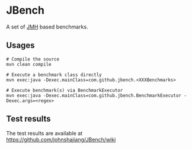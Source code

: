 # JBench
A set of [JMH](https://github.com/openjdk/jmh) based benchmarks.

## Usages
```
# Compile the source
mvn clean compile

# Execute a benchmark class directly
mvn exec:java -Dexec.mainClass=com.github.jbench.<XXXBenchmarks>

# Execute benchmark(s) via BenchmarkExecutor
mvn exec:java -Dexec.mainClass=com.github.jbench.BenchmarkExecutor -Dexec.args=<regex>
```

## Test results
The test results are available at https://github.com/johnshajiang/JBench/wiki
